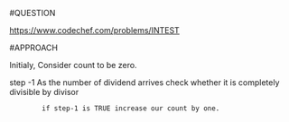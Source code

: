 #QUESTION

https://www.codechef.com/problems/INTEST


#APPROACH

Initialy, Consider count to be zero. 

step -1 As the number of dividend arrives check whether it is completely divisible by divisor 

            if step-1 is TRUE increase our count by one.
